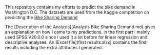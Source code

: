 This repository contains my efforts to predict the bike demand in Washington D.C. 
The datasets are used from the Kaggle competition on predicting the [Bike Sharing Demand](https://www.kaggle.com/c/bike-sharing-demand/)

The [Description of the Analysis](Analysis Bike Sharing Demand.md) gives an explanation on how I came to my predictions. in the first part I mainly used SPSS V20.0.0 since I used it a lot before for linear regression and descriptive analyses.
An [Excel file](first results.xlsx) contains the first results including the extra attributes I generated.
